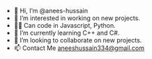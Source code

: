- 👋 Hi, I’m @anees-hussain
- 👀 I’m interested in working on new projects.
- 👨‍💻 Can code in Javascript, Python.
- 🌱 I’m currently learning C++ and C#.
- 💞️ I’m looking to collaborate on new projects.
- 📫 Contact Me aneeshussain334@gmail.com

<!---
anees-hussain/anees-hussain is a ✨ special ✨ repository because its `README.md` (this file) appears on your GitHub profile.
You can click the Preview link to take a look at your changes.
--->
